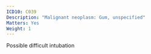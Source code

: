 ```yaml
---
ICD10: C039
Description: "Malignant neoplasm: Gum, unspecified"
Matters: Yes
Weight: 1
---
```

Possible difficult intubation
